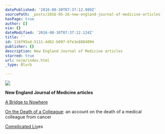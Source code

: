```yaml
---
datePublished: '2016-08-30T07:37:12.989Z'
sourcePath: _posts/2016-05-26-new-england-journal-of-medicine-articles.md
hasPage: true
author: []
via: {}
dateModified: '2016-08-30T07:37:12.124Z'
title: ''
id: 116f95a4-5111-4d62-b097-6fe3e8804094
publisher: {}
description: New England Journal of Medicine articles
starred: true
url: nejm/index.html
_type: Blurb

---
```

![](https://the-grid-user-content.s3-us-west-2.amazonaws.com/4dceb5ea-b3ae-4a6d-b569-88614a70afce.png)

**New England Journal of Medicine articles**

[A Bridge to Nowhere][0]

[On the Death of a Colleague][1]: an account on the death of a medical colleague from cancer

[Complicated Liv][2]es

[0]: https://drive.google.com/file/d/0BxOSd6jlyjxzUmlQek9CaUxUeFk/view?usp=sharing
[1]: https://drive.google.com/file/d/0BxOSd6jlyjxzWDZHNlNBZXIzV00/view?usp=sharing
[2]: https://drive.google.com/file/d/0BxOSd6jlyjxzbkI2emd2SVJabjA/view?usp=sharing "Complicated Lives"